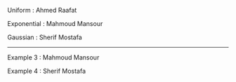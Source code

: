 Uniform     : Ahmed Raafat

Exponential : Mahmoud Mansour

Gaussian    : Sherif Mostafa

------------------------------------------

Example 3   : Mahmoud Mansour

Example 4   : Sherif Mostafa
